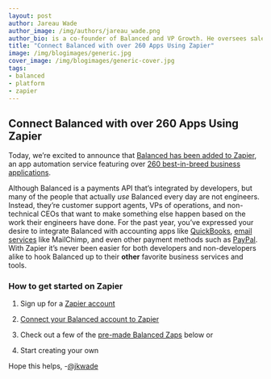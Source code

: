 ```yaml
---
layout: post
author: Jareau Wade
author_image: /img/authors/jareau_wade.png
author_bio: is a co-founder of Balanced and VP Growth. He oversees sales, marketing, partnerships, and support operations 
title: "Connect Balanced with over 260 Apps Using Zapier"
image: /img/blogimages/generic.jpg
cover_image: /img/blogimages/generic-cover.jpg
tags:
- balanced
- platform
- zapier
---
```


## Connect Balanced with over 260 Apps Using Zapier

Today, we’re excited to announce that [Balanced has been added to Zapier](https://zapier.com/zapbook/updates/280/balanced-integrations/), an app automation service featuring over [260 best-in-breed business applications](https://zapier.com/zapbook/). 

Although Balanced is a payments API that’s integrated by developers, but many of the people that actually *use* Balanced every day are not engineers. Instead, they’re customer support agents, VPs of operations, and non-technical CEOs that want to make something else happen based on the work their engineers have done. For the past year, you’ve expressed your desire to integrate Balanced with accounting apps like [QuickBooks](https://github.com/balanced/balanced-api/issues/279), [email services](https://github.com/balanced/balanced-api/issues/135) like MailChimp, and even other payment methods such as [PayPal](https://github.com/balanced/balanced-api/issues/206). With Zapier it’s never been easier for both developers and non-developers alike to hook Balanced up to their **other** favorite business services and tools.

### How to get started on Zapier

1. Sign up for a [Zapier account](https://zapier.com/app/signup)

2. [Connect your Balanced account to Zapier](https://zapier.com/help/balanced/)

3. Check out a few of the [pre-made Balanced Zaps](https://zapier.com/zapbook/balanced-payments/) below or

4. Start creating your own

Hope this helps,
-[@jkwade](https://twitter.com/jkwade)

